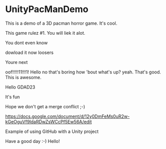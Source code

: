# UnityPacManDemo

This is a demo of a 3D pacman horror game. It's cool.

This game rulez #1. You will liek it alot.


You dont even know

dowload it now loosers

Youre next

oof!!!!!11!!!1!
Hello no that's boring how 'bout what's up? yeah. That's good. This is awesome.



Hello GDAD23


It's fun

Hope we don't get a merge conflict ;-)

https://docs.google.com/document/d/12y0DmFeMs0uR2w-kGeOguVf9ldaRDwZsWCcPf5Ew56A/edit

Example of using GitHub with a Unity project

Have a good day :-)
Hello! 
